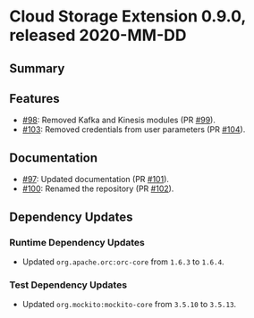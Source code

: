 # Cloud Storage Extension 0.9.0, released 2020-MM-DD

## Summary

## Features

* [#98](https://github.com/exasol/cloud-storage-extension/issues/98): Removed Kafka and Kinesis modules (PR [#99](https://github.com/exasol/cloud-storage-extension/pull/99)).
* [#103](https://github.com/exasol/cloud-storage-extension/issues/103): Removed credentials from user parameters (PR [#104](https://github.com/exasol/cloud-storage-extension/pull/104)).

## Documentation

* [#97](https://github.com/exasol/cloud-storage-extension/issues/97): Updated documentation (PR [#101](https://github.com/exasol/cloud-storage-extension/pull/101)).
* [#100](https://github.com/exasol/cloud-storage-extension/issues/100): Renamed the repository (PR [#102](https://github.com/exasol/cloud-storage-extension/pull/102)).

## Dependency Updates

### Runtime Dependency Updates

* Updated ``org.apache.orc:orc-core`` from `1.6.3` to `1.6.4`.

### Test Dependency Updates

* Updated ``org.mockito:mockito-core`` from `3.5.10` to `3.5.13`.
